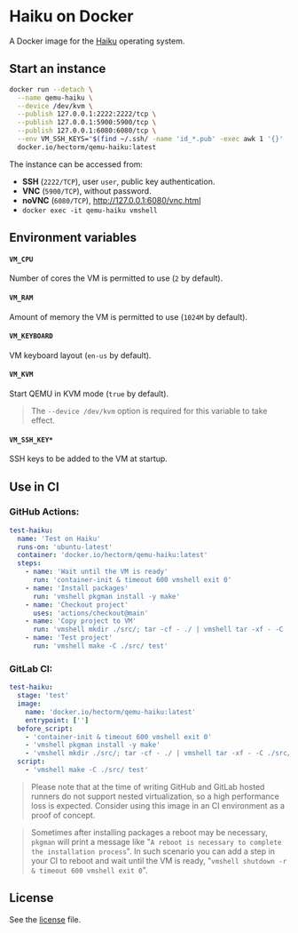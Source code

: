 # Haiku on Docker

A Docker image for the [Haiku](https://www.haiku-os.org) operating system.

## Start an instance
```sh
docker run --detach \
  --name qemu-haiku \
  --device /dev/kvm \
  --publish 127.0.0.1:2222:2222/tcp \
  --publish 127.0.0.1:5900:5900/tcp \
  --publish 127.0.0.1:6080:6080/tcp \
  --env VM_SSH_KEYS="$(find ~/.ssh/ -name 'id_*.pub' -exec awk 1 '{}' ';')" \
  docker.io/hectorm/qemu-haiku:latest
```

The instance can be accessed from:
 * **SSH** (`2222/TCP`), user `user`, public key authentication.
 * **VNC** (`5900/TCP`), without password.
 * **noVNC** (`6080/TCP`), http://127.0.0.1:6080/vnc.html
 * `docker exec -it qemu-haiku vmshell`

## Environment variables
#### `VM_CPU`
Number of cores the VM is permitted to use (`2` by default).

#### `VM_RAM`
Amount of memory the VM is permitted to use (`1024M` by default).

#### `VM_KEYBOARD`
VM keyboard layout (`en-us` by default).

#### `VM_KVM`
Start QEMU in KVM mode (`true` by default).
> The `--device /dev/kvm` option is required for this variable to take effect.

#### `VM_SSH_KEY*`
SSH keys to be added to the VM at startup.

## Use in CI

### GitHub Actions:

```yaml
test-haiku:
  name: 'Test on Haiku'
  runs-on: 'ubuntu-latest'
  container: 'docker.io/hectorm/qemu-haiku:latest'
  steps:
    - name: 'Wait until the VM is ready'
      run: 'container-init & timeout 600 vmshell exit 0'
    - name: 'Install packages'
      run: 'vmshell pkgman install -y make'
    - name: 'Checkout project'
      uses: 'actions/checkout@main'
    - name: 'Copy project to VM'
      run: 'vmshell mkdir ./src/; tar -cf - ./ | vmshell tar -xf - -C ./src/'
    - name: 'Test project'
      run: 'vmshell make -C ./src/ test'
```

### GitLab CI:

```yaml
test-haiku:
  stage: 'test'
  image:
    name: 'docker.io/hectorm/qemu-haiku:latest'
    entrypoint: ['']
  before_script:
    - 'container-init & timeout 600 vmshell exit 0'
    - 'vmshell pkgman install -y make'
    - 'vmshell mkdir ./src/; tar -cf - ./ | vmshell tar -xf - -C ./src/'
  script:
    - 'vmshell make -C ./src/ test'
```

> Please note that at the time of writing GitHub and GitLab hosted runners do not support nested virtualization, so a high performance loss is expected. Consider using this image in an CI environment as a proof of concept.

> Sometimes after installing packages a reboot may be necessary, `pkgman` will print a message like "`A reboot is necessary to complete the installation process`". In such scenario you can add a step in your CI to reboot and wait until the VM is ready, "`vmshell shutdown -r & timeout 600 vmshell exit 0`".

## License
See the [license](LICENSE.md) file.
